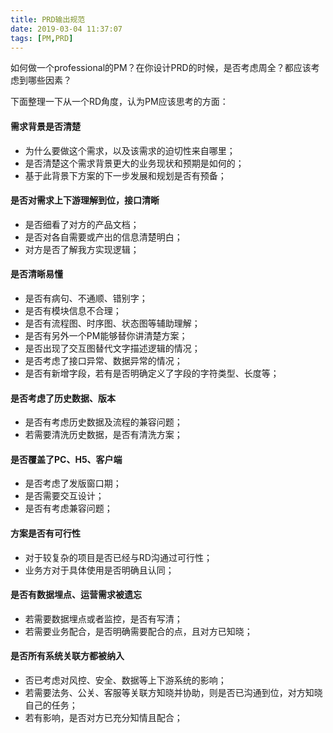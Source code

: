 ```yaml
---
title: PRD输出规范
date: 2019-03-04 11:37:07
tags: [PM,PRD]
---
```


如何做一个professional的PM？在你设计PRD的时候，是否考虑周全？都应该考虑到哪些因素？

下面整理一下从一个RD角度，认为PM应该思考的方面：

#### 需求背景是否清楚
- 为什么要做这个需求，以及该需求的迫切性来自哪里；
- 是否清楚这个需求背景更大的业务现状和预期是如何的；
- 基于此背景下方案的下一步发展和规划是否有预备；

#### 是否对需求上下游理解到位，接口清晰
- 是否细看了对方的产品文档；
- 是否对各自需要或产出的信息清楚明白；
- 对方是否了解我方实现逻辑；

#### 是否清晰易懂
- 是否有病句、不通顺、错别字；
- 是否有模块信息不合理；
- 是否有流程图、时序图、状态图等辅助理解；
- 是否有另外一个PM能够替你讲清楚方案；
- 是否出现了交互图替代文字描述逻辑的情况；
- 是否考虑了接口异常、数据异常的情况；
- 是否有新增字段，若有是否明确定义了字段的字符类型、长度等；

#### 是否考虑了历史数据、版本
- 是否有考虑历史数据及流程的兼容问题；
- 若需要清洗历史数据，是否有清洗方案；

#### 是否覆盖了PC、H5、客户端
- 是否考虑了发版窗口期；
- 是否需要交互设计；
- 是否有考虑兼容问题；

#### 方案是否有可行性
- 对于较复杂的项目是否已经与RD沟通过可行性；
- 业务方对于具体使用是否明确且认同；

#### 是否有数据埋点、运营需求被遗忘
- 若需要数据埋点或者监控，是否有写清；
- 若需要业务配合，是否明确需要配合的点，且对方已知晓；

#### 是否所有系统关联方都被纳入
- 否已考虑对风控、安全、数据等上下游系统的影响；
- 若需要法务、公关、客服等关联方知晓并协助，则是否已沟通到位，对方知晓自己的任务；
- 若有影响，是否对方已充分知情且配合；